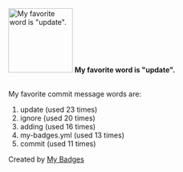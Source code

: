 <img src="https://my-badges.github.io/my-badges/favorite-word.png" alt="My favorite word is &quot;update&quot;." title="My favorite word is &quot;update&quot;." width="128">
<strong>My favorite word is &quot;update&quot;.</strong>
<br><br>

My favorite commit message words are:

1. update (used 23 times)
2. ignore (used 20 times)
3. adding (used 16 times)
4. my-badges.yml (used 13 times)
5. commit (used 11 times)


Created by <a href="https://github.com/my-badges/my-badges">My Badges</a>